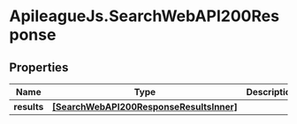 # ApileagueJs.SearchWebAPI200Response

## Properties

Name | Type | Description | Notes
------------ | ------------- | ------------- | -------------
**results** | [**[SearchWebAPI200ResponseResultsInner]**](SearchWebAPI200ResponseResultsInner.md) |  | [optional] 



